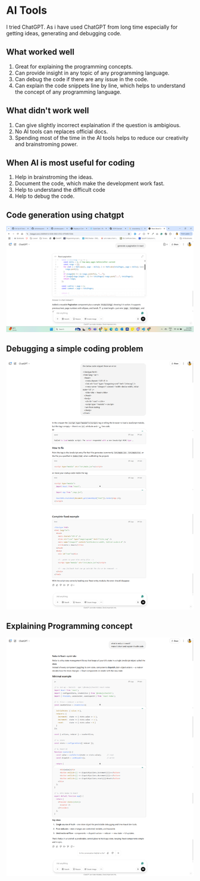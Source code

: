 # AI Tools
I tried ChatGPT. 
As i have used ChatGPT from long time especially for getting ideas, generating and debugging code. 

## What worked well
1. Great for explaining the programming concepts.
2. Can provide insight in any topic of any programming language.
3. Can debug the code if there are any issue in the code.
4. Can explain the code snippets line by line, which helps to understand the concept of any programming language.

## What didn't work well
1. Can give slightly incorrect explaination if the question is ambigious.
2. No AI tools can replaces official docs.
3. Spending most of the time in the AI tools helps to reduce our creativity and brainstroming power.

## When AI is most useful for coding
1. Help in brainstroming the ideas.
2. Document the code, which make the development work fast.
3. Help to understand the difficult code
4. Help to debug the code.

## Code generation using chatgpt
![Code generation using chatgpt](https://github.com/ashokneupane/ashokneupane-intern-repo/blob/main/duplicate-repo/images/ai_tools/code_generation_chatgpt.png)
<br>

## Debugging a simple coding problem
![Code debugging using chatgpt](https://github.com/ashokneupane/ashokneupane-intern-repo/blob/main/duplicate-repo/images/ai_tools/code_debugging_chatgpt.png)
<br>

## Explaining Programming concept
![Explaining Programming concept using chatgpt](https://github.com/ashokneupane/ashokneupane-intern-repo/blob/main/duplicate-repo/images/ai_tools/explaining_programming_concept_chatgpt.png)

